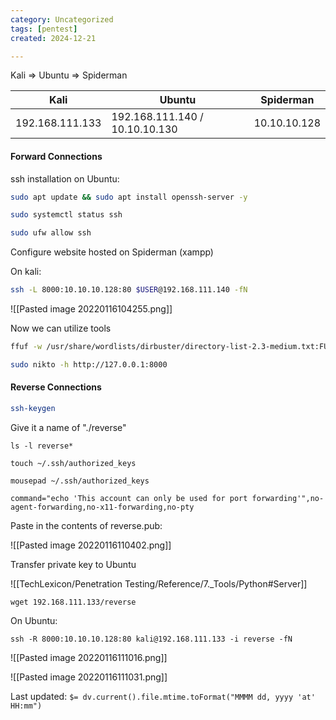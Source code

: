 ```yaml
---
category: Uncategorized
tags: [pentest]
created: 2024-12-21

---
```

Kali => Ubuntu => Spiderman

| Kali | Ubuntu | Spiderman | 
| --- | --- | --- |
| 192.168.111.133 | 192.168.111.140 / 10.10.10.130 | 10.10.10.128

#### **Forward Connections**

ssh installation on Ubuntu:
```bash - kali
sudo apt update && sudo apt install openssh-server -y
```

```bash - kali
sudo systemctl status ssh
```

```bash - kali
sudo ufw allow ssh
```

Configure website hosted on Spiderman (xampp)

On kali:

```bash - kali
ssh -L 8000:10.10.10.128:80 $USER@192.168.111.140 -fN
```

![[Pasted image 20220116104255.png]]

Now we can utilize tools 

```bash - kali
ffuf -w /usr/share/wordlists/dirbuster/directory-list-2.3-medium.txt:FUZZ -u http://127.0.0.1:8000/FUZZ
```

```bash - kali
sudo nikto -h http://127.0.0.1:8000
```


#### **Reverse Connections**  

```bash - kali
ssh-keygen
```

Give it a name of "./reverse"

```
ls -l reverse*
```

```
touch ~/.ssh/authorized_keys
```

```
mousepad ~/.ssh/authorized_keys
```

```
command="echo 'This account can only be used for port forwarding'",no-agent-forwarding,no-x11-forwarding,no-pty
```

Paste in the contents of reverse.pub:

![[Pasted image 20220116110402.png]]

Transfer private key to Ubuntu

![[TechLexicon/Penetration Testing/Reference/7._Tools/Python#Server]]

```
wget 192.168.111.133/reverse
```

On Ubuntu:
```
ssh -R 8000:10.10.10.128:80 kali@192.168.111.133 -i reverse -fN
```

![[Pasted image 20220116111016.png]]

![[Pasted image 20220116111031.png]]


Last updated: `$= dv.current().file.mtime.toFormat("MMMM dd, yyyy 'at' HH:mm")`
